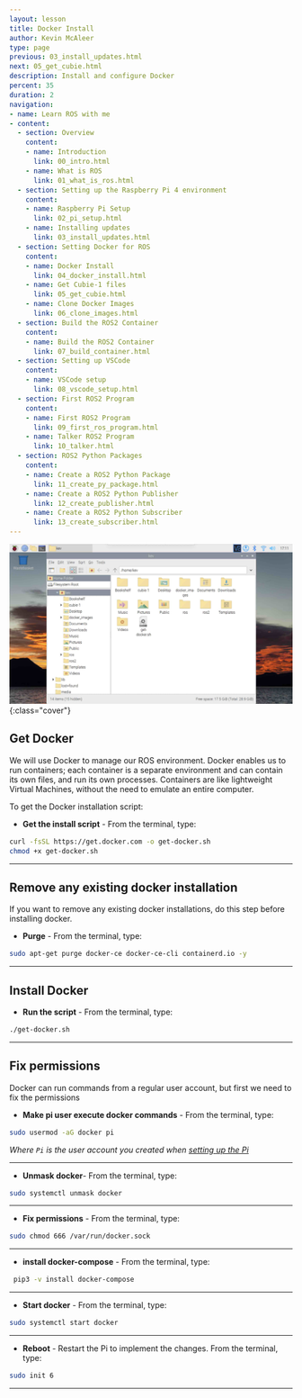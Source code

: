 ```yaml
---
layout: lesson
title: Docker Install
author: Kevin McAleer
type: page
previous: 03_install_updates.html
next: 05_get_cubie.html
description: Install and configure Docker
percent: 35
duration: 2
navigation:
- name: Learn ROS with me
- content:
  - section: Overview
    content:
    - name: Introduction
      link: 00_intro.html
    - name: What is ROS
      link: 01_what_is_ros.html
  - section: Setting up the Raspberry Pi 4 environment
    content:
    - name: Raspberry Pi Setup
      link: 02_pi_setup.html
    - name: Installing updates
      link: 03_install_updates.html
  - section: Setting Docker for ROS
    content:
    - name: Docker Install
      link: 04_docker_install.html
    - name: Get Cubie-1 files
      link: 05_get_cubie.html
    - name: Clone Docker Images
      link: 06_clone_images.html
  - section: Build the ROS2 Container
    content:
    - name: Build the ROS2 Container
      link: 07_build_container.html
  - section: Setting up VSCode
    content:
    - name: VSCode setup
      link: 08_vscode_setup.html
  - section: First ROS2 Program
    content:
    - name: First ROS2 Program
      link: 09_first_ros_program.html
    - name: Talker ROS2 Program
      link: 10_talker.html
  - section: ROS2 Python Packages
    content:
    - name: Create a ROS2 Python Package
      link: 11_create_py_package.html
    - name: Create a ROS2 Python Publisher
      link: 12_create_publisher.html
    - name: Create a ROS2 Python Subscriber
      link: 13_create_subscriber.html
---
```



![Screenshot of the imager tool](assets/rpi_desktop.jpg){:class="cover"}

## Get Docker

We will use Docker to manage our ROS environment. Docker enables us to run containers; each container is a separate environment and can contain its own files, and run its own processes. Containers are like lightweight Virtual Machines, without the need to emulate an entire computer.

To get the Docker installation script:

* **Get the install script** - From the terminal, type:

```bash
curl -fsSL https://get.docker.com -o get-docker.sh
chmod +x get-docker.sh 
```

---

## Remove any existing docker installation

If you want to remove any existing docker installations, do this step before installing docker.

* **Purge** - From the terminal, type:

```bash
sudo apt-get purge docker-ce docker-ce-cli containerd.io -y
```

---

## Install Docker

* **Run the script** - From the terminal, type:

```bash
./get-docker.sh
```

---

## Fix permissions

Docker can run commands from a regular user account, but first we need to fix the permissions

* **Make pi user execute docker commands** - From the terminal, type:

```bash
sudo usermod -aG docker pi
```

*Where `Pi` is the user account you created when [setting up the Pi](02_pi_setup#setup-the-sd-card-using-raspberry-pi-imager)*

---

* **Unmask docker**- From the terminal, type:

```bash
sudo systemctl unmask docker
```

---

* **Fix permissions** - From the terminal, type:

```bash
sudo chmod 666 /var/run/docker.sock
```

---

* **install docker-compose** - From the terminal, type:

```bash
 pip3 -v install docker-compose
```

---

* **Start docker** - From the terminal, type:

```bash
sudo systemctl start docker
```

---

* **Reboot** - Restart the Pi to implement the changes. From the terminal, type:

```bash
sudo init 6
```

---
